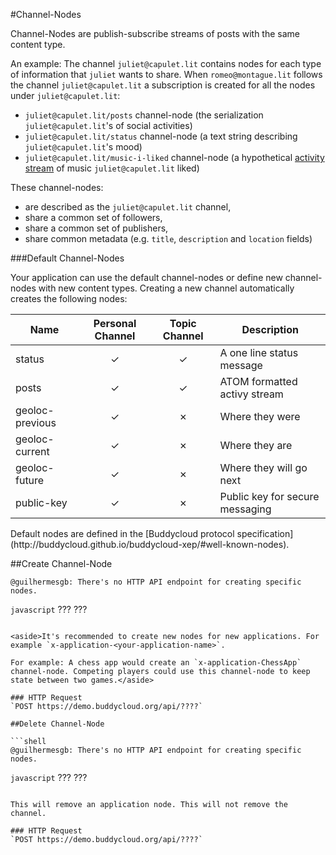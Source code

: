 #Channel-Nodes

Channel-Nodes are publish-subscribe streams of posts with the same content type.

An example: The channel `juliet@capulet.lit` contains nodes for each type of information that `juliet` wants to share. When `romeo@montague.lit` follows the channel `juliet@capulet.lit` a subscription is created for all the nodes under `juliet@capulet.lit`:

- `juliet@capulet.lit/posts` channel-node (the serialization `juliet@capulet.lit`'s of social activities)
- `juliet@capulet.lit/status` channel-node (a text string describing `juliet@capulet.lit`'s mood)
- `juliet@capulet.lit/music-i-liked` channel-node (a hypothetical [activity stream](http://activitystrea.ms/specs/json/1.0/) of music `juliet@capulet.lit` liked)

These channel-nodes:

- are described as the `juliet@capulet.lit` channel,
- share a common set of followers,
- share a common set of publishers,
- share common metadata (e.g. `title`, `description` and `location` fields)

###Default Channel-Nodes

Your application can use the default channel-nodes or define new channel-nodes with new content types. Creating a new channel automatically creates the following nodes:

Name             | Personal Channel |Topic Channel | Description 
-----------------|:---------------: |:------------:|----------------
status           | ✓                | ✓            | A one line status message 
posts            | ✓                | ✓            | ATOM formatted activy stream 
geoloc-previous  | ✓                | ✗            | Where they were              
geoloc-current   | ✓                | ✗            | Where they are              
geoloc-future    | ✓                | ✗            | Where they will go next   
public-key       | ✓                | ✗            | Public key for secure messaging

<aside>Default nodes are defined in the [Buddycloud protocol specification](http://buddycloud.github.io/buddycloud-xep/#well-known-nodes).</aside>

##Create Channel-Node

```shell
@guilhermesgb: There's no HTTP API endpoint for creating specific nodes.
```

```javascript```
???
???
```

<aside>It's recommended to create new nodes for new applications. For example `x-application-<your-application-name>`.

For example: A chess app would create an `x-application-ChessApp` channel-node. Competing players could use this channel-node to keep state between two games.</aside>

### HTTP Request
`POST https://demo.buddycloud.org/api/????`

##Delete Channel-Node

```shell
@guilhermesgb: There's no HTTP API endpoint for creating specific nodes.
```

```javascript```
???
???
```

This will remove an application node. This will not remove the channel.

### HTTP Request
`POST https://demo.buddycloud.org/api/????`
